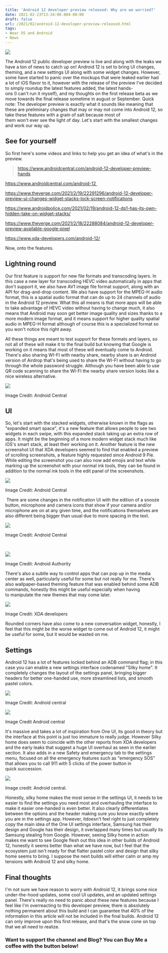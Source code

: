 ```yaml
---
title: 'Android 12 developer preview released: Why are we worried?'
date: 2021-02-23T13:34:00.004-08:00
draft: false
url: /2021/02/android-12-developer-preview-released.html
tags: 
- Wear OS and Android
- News
---
```


[![](https://1.bp.blogspot.com/-BUobeh5yVxk/YC2NCtLIAYI/AAAAAAAANG4/Lr5AvRB3icQ2nD24DRJ5OyU1n-3wMlMvgCNcBGAsYHQ/s320/PXL_20210217_212222600.PORTRAIT.jpg)](https://1.bp.blogspot.com/-BUobeh5yVxk/YC2NCtLIAYI/AAAAAAAANG4/Lr5AvRB3icQ2nD24DRJ5OyU1n-3wMlMvgCNcBGAsYHQ/s2048/PXL_20210217_212222600.PORTRAIT.jpg)

  

The Android 12 public developer preview is live and along with the leaks we have a ton of news to catch up on! Android 12 is set to bring UI changes, theming, and a new settings UI along with some widget changes. However, some have started to panic over the mockups that were leaked earlier had a lot of iOS flavor to it, however with the release of the preview I've decided to simply roundup the latest features added, the latest hands-ons (I can't run it myself), and my thoughts on the first release beta as we move towards the final release sometime in august or September. Quick note: The developer preview is exactly what it sounds like meaning that these are preliminary changes that may or may not come into Android 12, so take these features with a grain of salt because most of them won't ever see the light of day. Let's start with the smallest changes and work our way up.

  

  

See for yourself
----------------

So first here's some videos and links to help you get an idea of what's in the preview.  

  

  

  

  

> https://www.androidcentral.com/android-12-developer-preview-hands

https://www.androidcentral.com/android-12 

https://www.theverge.com/2021/2/19/22291296/android-12-developer-preview-ui-changes-widget-stacks-lock-screen-notifications

  

https://www.androidpolice.com/2021/02/19/android-12-dp1-has-its-own-hidden-take-on-widget-stacks/

  

https://www.theverge.com/2021/2/18/22288084/android-12-developer-preview-available-google-pixel

  

https://www.xda-developers.com/android-12/

  

Now, onto the features. 

Lightning round
---------------

Our first feature is support for new file formats and transcoding layers. In this case a new layer for transcoding HEVC video automatically in apps that don't support it, we also have AV1 image file format support, along with an API for drag-and-drop content. We also have support for the MPEG-H audio format, this is a spatial audio format that can do up to 24 channels of audio in the Android 12 preview. What this all means is that more apps will be able to take advantage of HEVC video without having to change much, it also means that Android may soon get better image quality and sizes thanks to a more modern image format, and it means support for higher quality spatial audio in MPEG-H format although of course this is a specialized format so you won't notice this right away. 

  

All these things are meant to test support for these formats and layers, so not all of these will make it to the final build but knowing that Google is working on it means that most of these will eventually come to Android. There's also sharing WI-FI with nearby share, nearby share is an Android version of Airdrop that's being used to share the WI-FI without having to go through the whole password struggle. Although you have been able to use QR code scanning to share the WI-FI the nearby share version looks like a nice wireless alternative.  

[![](https://lh3.googleusercontent.com/-8OQLPHdFM5w/YDV0WCjjBPI/AAAAAAAANLE/WbEXbj9o5qcotVHRPkhgmREGpK03EB53wCNcBGAsYHQ/w640-h426/image.png)](https://lh3.googleusercontent.com/-8OQLPHdFM5w/YDV0WCjjBPI/AAAAAAAANLE/WbEXbj9o5qcotVHRPkhgmREGpK03EB53wCNcBGAsYHQ/image.png)

Image Credit: Android Central 

  
  

  

UI
--

So, let's start with the stacked widgets, otherwise known in the flags as "expanded smart space", it's a new feature that allows people to see two widgets in each swipe, with this expanded stack taking up an extra row of apps. It might be the beginning of a more modern widget stack much like iOS's smart stack, at least their working on it. Another feature is the new screenshot UI that XDA developers seemed to find that enabled a preview of scrolling screenshots, a feature highly requested since Android 9 Pie. While editing the screenshot you can also now add emojis and text while marking up the screenshot with your normal ink tools, they can be found in addition to the normal ink tools in the edit panel of the screenshots.

  

[![](https://lh3.googleusercontent.com/-fEleNpauK3Q/YDV0OWNV-gI/AAAAAAAANLA/c6QKLWeh6M4u0X_asfBtJa4GMepTEgQPwCNcBGAsYHQ/w635-h640/image.png)](https://lh3.googleusercontent.com/-fEleNpauK3Q/YDV0OWNV-gI/AAAAAAAANLA/c6QKLWeh6M4u0X_asfBtJa4GMepTEgQPwCNcBGAsYHQ/image.png)

Image Credit: Android Central

  
  

  

 There are some changes in the notification UI with the edition of a snooze button, microphone and camera icons that show if your camera and/or microphone are on at any given time, and the notifications themselves are also different being bigger than usual due to more spacing in the text. 

[![](https://lh3.googleusercontent.com/-jCncNigHEyg/YDVz6H7X5ZI/AAAAAAAANK0/u7T8ftaATHkDocDbWNlDDS973KGgaj5VwCNcBGAsYHQ/w640-h426/image.png)](https://lh3.googleusercontent.com/-jCncNigHEyg/YDVz6H7X5ZI/AAAAAAAANK0/u7T8ftaATHkDocDbWNlDDS973KGgaj5VwCNcBGAsYHQ/image.png)

Image Credit: Android Central

  
 

[![](https://lh3.googleusercontent.com/-SwYmrenHCrU/YDVzwjrFXtI/AAAAAAAANKw/NdZ822MxG6cVOK57QYZci-UKiEJmFw6AACNcBGAsYHQ/w296-h640/image.png)](https://lh3.googleusercontent.com/-SwYmrenHCrU/YDVzwjrFXtI/AAAAAAAANKw/NdZ822MxG6cVOK57QYZci-UKiEJmFw6AACNcBGAsYHQ/image.png)

Image Credit: Android Authority   
  
  

  

There's also a subtle way to control apps that can pop up in the media center as well, particularly useful for some but not really for me. There's also wallpaper-based theming feature that was enabled behind some ADB commands, honestly this might be useful especially when having to manipulate the new themes that may come later. 

  

[![](https://lh3.googleusercontent.com/-AOBzhTw8XsQ/YDV0iFY_raI/AAAAAAAANLI/EMKYN628vN4JmF-6sb3predAOF5yxg3SwCNcBGAsYHQ/w296-h640/image.png)](https://lh3.googleusercontent.com/-AOBzhTw8XsQ/YDV0iFY_raI/AAAAAAAANLI/EMKYN628vN4JmF-6sb3predAOF5yxg3SwCNcBGAsYHQ/image.png)

Image Credit: XDA developers 

  
  

Rounded corners have also come to a new conversation widget, honestly, I feel that this might be the worse widget to come out of Android 12, it might be useful for some, but it would be wasted on me. 

  

Settings 
---------

Android 12 has a lot of features locked behind an ADB command flag; in this case you can enable a new settings interface codenamed "Silky home". It completely changes the layout of the settings panel, bringing bigger headers for better one-handed use, more streamlined lists, and smooth pastel colors. 

  

[![](https://lh3.googleusercontent.com/-ONvs8H0A_ck/YDVtlhO2aII/AAAAAAAANKc/QNl0c85fD3oCebRaKsllUtgz5YlWXBDHQCNcBGAsYHQ/w640-h426/image.png)](https://lh3.googleusercontent.com/-ONvs8H0A_ck/YDVtlhO2aII/AAAAAAAANKc/QNl0c85fD3oCebRaKsllUtgz5YlWXBDHQCNcBGAsYHQ/image.png)

Image Credit: Android central 

  

[![](https://lh3.googleusercontent.com/-m1ASdL0uzdY/YDVtuL_MpuI/AAAAAAAANKk/IjyLrDDXZhUd_ml6QHH6ohPGcDAVhvxlACNcBGAsYHQ/w640-h426/image.png)](https://lh3.googleusercontent.com/-m1ASdL0uzdY/YDVtuL_MpuI/AAAAAAAANKk/IjyLrDDXZhUd_ml6QHH6ohPGcDAVhvxlACNcBGAsYHQ/image.png)

Image Credit Android central 

  

It's massive and takes a lot of inspiration from One UI, its good in theory but the interface at this point is just too immature to really judge. However Silky home does seem to coincide with the other reports from XDA developers and the early leaks that suggest a huge UI overhaul as seen in the earlier section. It also adds in a new Safety and emergency tab to the settings menu, focused on all the emergency features such as "emergency SOS" that allows you to call 911 with 5 clicks of the power button in quick succession.

  

[![](https://lh3.googleusercontent.com/-TZWIQ9Kb--I/YDVteL8pulI/AAAAAAAANKY/khjcdzscVcgcpiVRlvB83QyWnK-rt1r0wCNcBGAsYHQ/w296-h640/image.png)](https://lh3.googleusercontent.com/-TZWIQ9Kb--I/YDVteL8pulI/AAAAAAAANKY/khjcdzscVcgcpiVRlvB83QyWnK-rt1r0wCNcBGAsYHQ/image.png)

Image credit: Android central. 

  
  

  

Honestly, silky home makes the most sense in the settings UI, it needs to be easier to find the settings you need most and overhauling the interface to make it easier one-handed is even better. It also clearly differentiates between the options and the header making sure you know exactly where you are in the settings app. However, itdoesn't feel right to just completely copy the main idea of the One UI settings interface, Samsung has their design and Google has their design, it overlapped many times but usually its Samsung stealing from Google. However, seeing Silky home in action makes me want to see Google flesh out this idea in other builds of Android 12, honestly it seems better than what we have now, but I feel that the ecosystem just isn't ready for that flatter pastel color and design that silky home seems to bring. I suppose the next builds will either calm or amp my tensions with Android 12 and silky home.

  

  

Final thoughts 
---------------

  

I'm not sure we have reason to worry with Android 12, it brings some nice under-the-hood updates, some cool UI updates, and an updated settings panel. There's really no need to panic about these new features because I feel like I'm overreacting to this developer preview, there is absolutely nothing permanent about this build and I can guarantee that 40% of the information in this article will not be included in the final builds. Android 12 can only improve upon this first release, and that's the snow cone on top that we all need to realize.

  

### Want to support the channel and Blog? You can Buy Me a coffee with the button below!